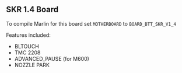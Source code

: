 ## SKR 1.4 Board  

To compile Marlin for this board set `MOTHERBOARD` to `BOARD_BTT_SKR_V1_4`  

Features included:
- BLTOUCH
- TMC 2208
- ADVANCED_PAUSE (for M600)
- NOZZLE PARK

